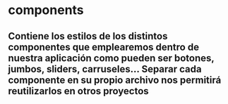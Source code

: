 # components

## Contiene los estilos de los distintos componentes que emplearemos dentro de nuestra aplicación como pueden ser botones, jumbos, sliders, carruseles… Separar cada componente en su propio archivo nos permitirá reutilizarlos en otros proyectos
